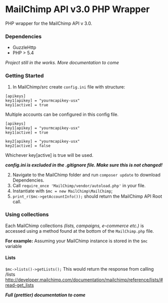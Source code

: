 # MailChimp API v3.0 PHP Wrapper

PHP wrapper for the MailChimp API v 3.0.

### Dependencies
- GuzzleHttp
- PHP > 5.4

*Project still in the works. More documentation to come*

### Getting Started
1. In MailChimp/src create `config.ini` file with structure:

```
[apikeys]
key1[apikey] = "yourmcapikey-usx"
key1[active] = true
```

Multiple accounts can be configured in this config file.

```
[apikeys]
key1[apikey] = "yourmcapikey-usx"
key1[active] = true

key2[apikey] = "yourmcapikey-usx"
key2[active] = false
```

Whichever key[active] is true will be used.

***config.ini is excluded in the .gitignore file. Make sure this is not changed!***

2. Navigate to the MailChimp folder and run `composer update` to download Dependencies.
3. Call `require_once 'MailChimp/vendor/autoload.php'` in your file.
4. Instantiate with `$mc = new MailChimp\MailChimp`;
5. `print_r($mc->getAccountInfo());` should return the MailChimp API Root call.

### Using collections
Each MailChimp collections *(lists, campaigns, e-commerce etc.)* is accessed using a method found at the bottom of the `MailChimp.php` file.

**For example:**
Assuming your MailChimp instance is stored in the `$mc` variable

#### Lists
`$mc->lists()->getLists();`
This would return the response from calling /lists
http://developer.mailchimp.com/documentation/mailchimp/reference/lists/#read-get_lists

***Full (prettier) documentation to come***

